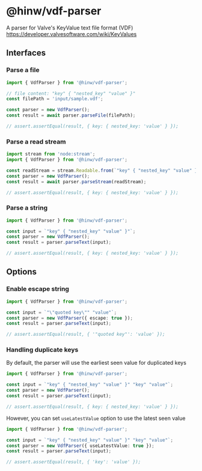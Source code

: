 # @hinw/vdf-parser

A parser for Valve's KeyValue text file format (VDF) https://developer.valvesoftware.com/wiki/KeyValues

## Interfaces

### Parse a file

```ts
import { VdfParser } from '@hinw/vdf-parser';

// file content: "key" { "nested_key" "value" }"
const filePath = 'input/sample.vdf';

const parser = new VdfParser();
const result = await parser.parseFile(filePath);

// assert.assertEqual(result, { key: { nested_key: 'value' } });
```

### Parse a read stream

```ts
import stream from 'node:stream';
import { VdfParser } from '@hinw/vdf-parser';

const readStream = stream.Readable.from(`"key" { "nested_key" "value" }"`);
const parser = new VdfParser();
const result = await parser.parseStream(readStream);

// assert.assertEqual(result, { key: { nested_key: 'value' } });
```

### Parse a string

```ts
import { VdfParser } from '@hinw/vdf-parser';

const input = `"key" { "nested_key" "value" }"`;
const parser = new VdfParser();
const result = parser.parseText(input);

// assert.assertEqual(result, { key: { nested_key: 'value' } });
```

## Options

### Enable escape string

```ts
import { VdfParser } from '@hinw/vdf-parser';

const input = `"\"quoted key\"" "value"`;
const parser = new VdfParser({ escape: true });
const result = parser.parseText(input);

// assert.assertEqual(result, { '"quoted key"': 'value' });
```

### Handling duplicate keys

By default, the parser will use the earliest seen value for duplicated keys

```ts
import { VdfParser } from '@hinw/vdf-parser';

const input = `"key" { "nested_key" "value" }" "key" "value"`;
const parser = new VdfParser();
const result = parser.parseText(input);

// assert.assertEqual(result, { key: { nested_key: 'value' } });
```

However, you can set `useLatestValue` option to use the latest seen value

```ts
import { VdfParser } from '@hinw/vdf-parser';

const input = `"key" { "nested_key" "value" }" "key" "value"`;
const parser = new VdfParser({ useLatestValue: true });
const result = parser.parseText(input);

// assert.assertEqual(result, { 'key': 'value' });
```
